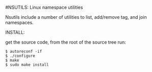 #NSUTILS: Linux namespace utilities

Nsutils include a number of utilities to list, add/remove tag, and join namespaces.

INSTALL:

get the source code, from the root of the source tree run:
```
$ autoreconf -if
$ ./configure
$ make
$ sudo make install


